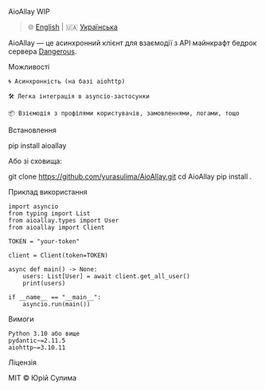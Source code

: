 AioAllay WIP


> 🌐 [English](./README.en.md) | 🇺🇦 [Українська](./README.uk.md)



AioAllay — це асинхронний клієнт для взаємодії з API майнкрафт бедрок сервера [Dangerous](https://mblueberry.fun).

Можливості

    🌀 Асинхронність (на базі aiohttp)

    🛠️ Легка інтеграція в asyncio-застосунки

    📦 Взіємодія з профілями користувачів, замовленнями, логами, тощо 

Встановлення

pip install aioallay

Або зі сховища:

git clone https://github.com/yurasulima/AioAllay.git
cd AioAllay
pip install .

Приклад використання

    import asyncio
    from typing import List
    from aioallay.types import User
    from aioallay import Client
    
    TOKEN = "your-token"
    
    client = Client(token=TOKEN)
    
    async def main() -> None:
        users: List[User] = await client.get_all_user()
        print(users)
    
    if __name__ == "__main__":
        asyncio.run(main())

Вимоги

    Python 3.10 або вище
    pydantic~=2.11.5
    aiohttp~=3.10.11



Ліцензія

MIT © Юрій Сулима